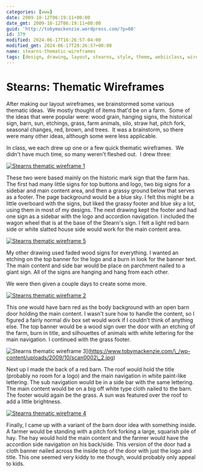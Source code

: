 ```yaml
---
categories: [www]
date: 2009-10-12T06:19:11+00:00
date_gmt: 2009-10-12T06:19:11+00:00
guid: 'http://tobymackenzie.wordpress.com/?p=60'
id: 379
modified: 2024-06-17T16:26:57-04:00
modified_gmt: 2024-06-17T20:26:57+00:00
name: stearns-thematic-wireframes
tags: [design, drawing, layout, stearns, style, theme, webiiclass, wireframe]
---
```


Stearns: Thematic Wireframes
============================

After making our layout wireframes, we brainstormed some various thematic ideas.  We mostly thought of items that'd be on a farm.  Some of the ideas that were popular were: wood grain, hanging signs, the historical sign, barn, sun, etchings, grass, farm animals, silo, straw hat, pitch fork, seasonal changes, red, brown, and trees.  It was a brainstorm, so there were many other ideas, although some were less applicable.

In class, we each drew up one or a few quick thematic wireframes.  We didn't have much time, so many weren't fleshed out.  I drew three:

[![Stearns thematic wireframe 1](https://www.tobymackenzie.com/_/wp-content/uploads/2009/10/scan0001.jpg?w=200 "Stearns thematic wireframe 1")](https://www.tobymackenzie.com/_/wp-content/uploads/2009/10/scan0001.jpg)

These two were based mainly on the historic mark sign that the farm has.  The first had many little signs for top buttons and logo, two big signs for a sidebar and main content area, and then a grassy ground below that serves as a footer.  The page background would be a blue sky.  I felt this might be a little overboard with the signs, but liked the grassy footer and blue sky a lot, using them in most of my designs.  The next drawing kept the footer and had one sign as a sidebar with the logo and accordion navigation.  I included the wagon wheel that is at the base of the Stearn's sign.  I felt a light red barn side or white slatted house side would work for the main content area.

[![Stearns  thematic wireframe 5](https://www.tobymackenzie.com/_/wp-content/uploads/2009/10/scan0008.jpg?w=200 "Stearns  thematic wireframe 5")](https://www.tobymackenzie.com/_/wp-content/uploads/2009/10/scan0008.jpg)

My other drawing used faded wood signs for everything.  I wanted an etching on the top banner for the logo and a burn in look for the banner text.  The main content and side bar would be place on parchment nailed to a giant sign.  All of the signs are hanging and hang from each other.

We were then given a couple days to create some more.

[![Stearns thematic wireframe 2](https://www.tobymackenzie.com/_/wp-content/uploads/2009/10/scan0002_1.jpg?w=200 "Stearns thematic wireframe 2")](https://www.tobymackenzie.com/_/wp-content/uploads/2009/10/scan0002_1.jpg)

This one would have barn red as the body background with an open barn door holding the main content.  I wasn't sure how to handle the content, so I figured a fairly normal div box set would work if I couldn't think of anything else.  The top banner would be a wood sign over the door with an etching of the farm, burn in title, and silhouettes of animals with white lettering for the main navigation.  I continued with the grass footer.

![Stearns thematic wireframe 3](https://www.tobymackenzie.com/_/wp-content/uploads/2009/10/scan0002_2.jpg?w=200 "Stearns thematic wireframe 3")\](https://www.tobymackenzie.com/\_/wp-content/uploads/2009/10/scan0002\_2.jpg)

Next up I made the back of a red barn.  The roof would hold the title (probably no room for a logo) and the main navigation in white paint-like lettering.  The sub navigation would be in a side bar with the same lettering.  The main content would be on a big off white type cloth nailed to the barn.  The footer would again be the grass.  A sun was featured over the roof to add a little brightness.

[![Stearns thematic wireframe 4](https://www.tobymackenzie.com/_/wp-content/uploads/2009/10/scan0003.jpg?w=200 "Stearns thematic wireframe 4")](https://www.tobymackenzie.com/_/wp-content/uploads/2009/10/scan0003.jpg)

Finally, I came up with a variant of the barn door idea with something inside.  A farmer would be standing with a pitch fork forking a large, squarish pile of hay.  The hay would hold the main content and the farmer would have the accordion side navigation on his back/side.  This version of the door had a cloth banner nailed across the inside top of the door with just the logo and title.  This one seemed very kiddy to me though, would probably only appeal to kids.
